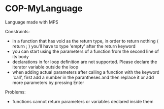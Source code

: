 # COP-MyLanguage
Language made with MPS


Constraints:
- in a function that has void as the return type, in order to return nothing ( return ; ) you'll have to type 'empty' after the return keyword
- you can start using the parameters of a function from the second line of its body
- declarations in for loop definition are not supported. Please declare the iterator variable outside the loop
- when adding actual parameters after calling a function with the keyword 'call', first add a number in the parantheses and then replace it or add more parameters by pressing Enter

Problems:
- functions cannot return parameters or variables declared inside them
